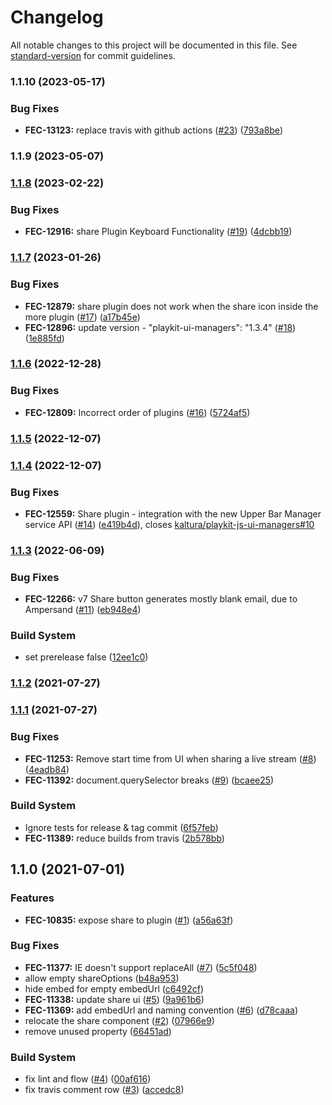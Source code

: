 # Changelog

All notable changes to this project will be documented in this file. See [standard-version](https://github.com/conventional-changelog/standard-version) for commit guidelines.

### 1.1.10 (2023-05-17)


### Bug Fixes

* **FEC-13123:** replace travis with github actions ([#23](https://github.com/kaltura/playkit-js-share/issues/23)) ([793a8be](https://github.com/kaltura/playkit-js-share/commit/793a8be4a8881e495c7fadf3f66bfc845a3ced03))

### 1.1.9 (2023-05-07)

### [1.1.8](https://github.com/kaltura/playkit-js-share/compare/v1.1.7...v1.1.8) (2023-02-22)


### Bug Fixes

* **FEC-12916:** share Plugin Keyboard Functionality ([#19](https://github.com/kaltura/playkit-js-share/issues/19)) ([4dcbb19](https://github.com/kaltura/playkit-js-share/commit/4dcbb192e55a7a02f65f48a57a583d769ebf632f))

### [1.1.7](https://github.com/kaltura/playkit-js-share/compare/v1.1.6...v1.1.7) (2023-01-26)


### Bug Fixes

* **FEC-12879:** share plugin does not work when the share icon inside the more plugin ([#17](https://github.com/kaltura/playkit-js-share/issues/17)) ([a17b45e](https://github.com/kaltura/playkit-js-share/commit/a17b45ef944c35bba2940b7d9a348b46193d1015))
* **FEC-12896:** update version -  "playkit-ui-managers": "1.3.4" ([#18](https://github.com/kaltura/playkit-js-share/issues/18)) ([1e885fd](https://github.com/kaltura/playkit-js-share/commit/1e885fd88a2a0c360bcc743f187bca1527fc8d4f))

### [1.1.6](https://github.com/kaltura/playkit-js-share/compare/v1.1.5...v1.1.6) (2022-12-28)


### Bug Fixes

* **FEC-12809:** Incorrect order of plugins ([#16](https://github.com/kaltura/playkit-js-share/issues/16)) ([5724af5](https://github.com/kaltura/playkit-js-share/commit/5724af52490620d09a7c224018189ebd9ac8e0b2))

### [1.1.5](https://github.com/kaltura/playkit-js-share/compare/v1.1.4...v1.1.5) (2022-12-07)

### [1.1.4](https://github.com/kaltura/playkit-js-share/compare/v1.1.3...v1.1.4) (2022-12-07)


### Bug Fixes

* **FEC-12559:** Share plugin - integration with the new Upper Bar Manager service API ([#14](https://github.com/kaltura/playkit-js-share/issues/14)) ([e419b4d](https://github.com/kaltura/playkit-js-share/commit/e419b4dd5b5b250474ccff33294ce68ed0f129f2)), closes [kaltura/playkit-js-ui-managers#10](https://github.com/kaltura/playkit-js-ui-managers/issues/10)

### [1.1.3](https://github.com/kaltura/playkit-js-share/compare/v1.1.2...v1.1.3) (2022-06-09)


### Bug Fixes

* **FEC-12266:** v7 Share button generates mostly blank email, due to Ampersand ([#11](https://github.com/kaltura/playkit-js-share/issues/11)) ([eb948e4](https://github.com/kaltura/playkit-js-share/commit/eb948e40afb37e578d97033964db8ad8625eb210))


### Build System

* set prerelease false ([12ee1c0](https://github.com/kaltura/playkit-js-share/commit/12ee1c079eecc9b4cce8118786419f9b8d56d420))

### [1.1.2](https://github.com/kaltura/playkit-js-share/compare/v1.1.1...v1.1.2) (2021-07-27)

### [1.1.1](https://github.com/kaltura/playkit-js-share/compare/v1.1.0...v1.1.1) (2021-07-27)


### Bug Fixes

* **FEC-11253:** Remove start time from UI when sharing a live stream ([#8](https://github.com/kaltura/playkit-js-share/issues/8)) ([4eadb84](https://github.com/kaltura/playkit-js-share/commit/4eadb84d8dae47bac07b3e19ab1bd9172e9d5547))
* **FEC-11392:** document.querySelector breaks ([#9](https://github.com/kaltura/playkit-js-share/issues/9)) ([bcaee25](https://github.com/kaltura/playkit-js-share/commit/bcaee25f141cd0105beb1af27c609991c46bbfba))


### Build System

* Ignore tests for release & tag commit ([6f57feb](https://github.com/kaltura/playkit-js-share/commit/6f57feb300148980be8fc6a5afbacd163a909066))
* **FEC-11389:** reduce builds from travis ([2b578bb](https://github.com/kaltura/playkit-js-share/commit/2b578bb292f64ab85183c454d4f437da3991fe88))

## 1.1.0 (2021-07-01)


### Features

* **FEC-10835:** expose share to plugin ([#1](https://github.com/kaltura/playkit-js-share/issues/1)) ([a56a63f](https://github.com/kaltura/playkit-js-share/commit/a56a63fa3ab13ef8014dbfe8c838ff1cbe050adb))


### Bug Fixes

* **FEC-11377:** IE doesn't support replaceAll ([#7](https://github.com/kaltura/playkit-js-share/issues/7)) ([5c5f048](https://github.com/kaltura/playkit-js-share/commit/5c5f04802c1f628c6453f32b8dc980e756516019))
* allow empty shareOptions ([b48a953](https://github.com/kaltura/playkit-js-share/commit/b48a95397e016a3f2eb9d536fecbace53f36782a))
* hide embed for empty embedUrl ([c6492cf](https://github.com/kaltura/playkit-js-share/commit/c6492cfcad99ec7d5b2ffe6ba2be6018523d8bc1))
* **FEC-11338:** update share ui ([#5](https://github.com/kaltura/playkit-js-share/issues/5)) ([9a961b6](https://github.com/kaltura/playkit-js-share/commit/9a961b6c93b757723b77b3ae79dea8c55ce33001))
* **FEC-11369:** add embedUrl and naming convention ([#6](https://github.com/kaltura/playkit-js-share/issues/6)) ([d78caaa](https://github.com/kaltura/playkit-js-share/commit/d78caaa79da09a440109449d3c2f174617617fad))
* relocate the share component ([#2](https://github.com/kaltura/playkit-js-share/issues/2)) ([07966e9](https://github.com/kaltura/playkit-js-share/commit/07966e9f5f1be7eee1f80ad2ff09ff2756050bc6))
* remove unused property ([66451ad](https://github.com/kaltura/playkit-js-share/commit/66451adc2eb2fbc6d6ea93ec424df708adf8d4db))


### Build System

* fix lint and flow ([#4](https://github.com/kaltura/playkit-js-share/issues/4)) ([00af616](https://github.com/kaltura/playkit-js-share/commit/00af61642adb771ae766206f3a752b0be142fc79))
* fix travis comment row ([#3](https://github.com/kaltura/playkit-js-share/issues/3)) ([accedc8](https://github.com/kaltura/playkit-js-share/commit/accedc87515817b02d8798f63b57e1e841680b27))

